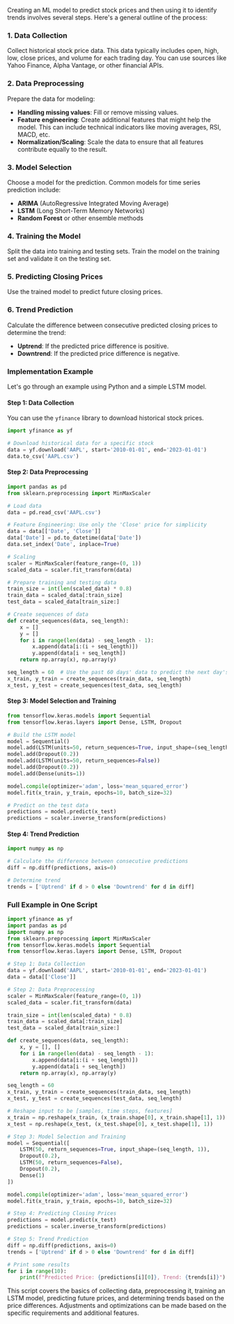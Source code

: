 Creating an ML model to predict stock prices and then using it to identify trends involves several steps. Here's a general outline of the process:

### 1. Data Collection
Collect historical stock price data. This data typically includes open, high, low, close prices, and volume for each trading day. You can use sources like Yahoo Finance, Alpha Vantage, or other financial APIs.

### 2. Data Preprocessing
Prepare the data for modeling:
- **Handling missing values**: Fill or remove missing values.
- **Feature engineering**: Create additional features that might help the model. This can include technical indicators like moving averages, RSI, MACD, etc.
- **Normalization/Scaling**: Scale the data to ensure that all features contribute equally to the result.

### 3. Model Selection
Choose a model for the prediction. Common models for time series prediction include:
- **ARIMA** (AutoRegressive Integrated Moving Average)
- **LSTM** (Long Short-Term Memory Networks)
- **Random Forest** or other ensemble methods

### 4. Training the Model
Split the data into training and testing sets. Train the model on the training set and validate it on the testing set.

### 5. Predicting Closing Prices
Use the trained model to predict future closing prices.

### 6. Trend Prediction
Calculate the difference between consecutive predicted closing prices to determine the trend:
- **Uptrend**: If the predicted price difference is positive.
- **Downtrend**: If the predicted price difference is negative.

### Implementation Example

Let's go through an example using Python and a simple LSTM model.

#### Step 1: Data Collection
You can use the `yfinance` library to download historical stock prices.

```python
import yfinance as yf

# Download historical data for a specific stock
data = yf.download('AAPL', start='2010-01-01', end='2023-01-01')
data.to_csv('AAPL.csv')
```

#### Step 2: Data Preprocessing

```python
import pandas as pd
from sklearn.preprocessing import MinMaxScaler

# Load data
data = pd.read_csv('AAPL.csv')

# Feature Engineering: Use only the 'Close' price for simplicity
data = data[['Date', 'Close']]
data['Date'] = pd.to_datetime(data['Date'])
data.set_index('Date', inplace=True)

# Scaling
scaler = MinMaxScaler(feature_range=(0, 1))
scaled_data = scaler.fit_transform(data)

# Prepare training and testing data
train_size = int(len(scaled_data) * 0.8)
train_data = scaled_data[:train_size]
test_data = scaled_data[train_size:]

# Create sequences of data
def create_sequences(data, seq_length):
    x = []
    y = []
    for i in range(len(data) - seq_length - 1):
        x.append(data[i:(i + seq_length)])
        y.append(data[i + seq_length])
    return np.array(x), np.array(y)

seq_length = 60  # Use the past 60 days' data to predict the next day's price
x_train, y_train = create_sequences(train_data, seq_length)
x_test, y_test = create_sequences(test_data, seq_length)
```

#### Step 3: Model Selection and Training

```python
from tensorflow.keras.models import Sequential
from tensorflow.keras.layers import Dense, LSTM, Dropout

# Build the LSTM model
model = Sequential()
model.add(LSTM(units=50, return_sequences=True, input_shape=(seq_length, 1)))
model.add(Dropout(0.2))
model.add(LSTM(units=50, return_sequences=False))
model.add(Dropout(0.2))
model.add(Dense(units=1))

model.compile(optimizer='adam', loss='mean_squared_error')
model.fit(x_train, y_train, epochs=10, batch_size=32)

# Predict on the test data
predictions = model.predict(x_test)
predictions = scaler.inverse_transform(predictions)
```

#### Step 4: Trend Prediction

```python
import numpy as np

# Calculate the difference between consecutive predictions
diff = np.diff(predictions, axis=0)

# Determine trend
trends = ['Uptrend' if d > 0 else 'Downtrend' for d in diff]
```

### Full Example in One Script

```python
import yfinance as yf
import pandas as pd
import numpy as np
from sklearn.preprocessing import MinMaxScaler
from tensorflow.keras.models import Sequential
from tensorflow.keras.layers import Dense, LSTM, Dropout

# Step 1: Data Collection
data = yf.download('AAPL', start='2010-01-01', end='2023-01-01')
data = data[['Close']]

# Step 2: Data Preprocessing
scaler = MinMaxScaler(feature_range=(0, 1))
scaled_data = scaler.fit_transform(data)

train_size = int(len(scaled_data) * 0.8)
train_data = scaled_data[:train_size]
test_data = scaled_data[train_size:]

def create_sequences(data, seq_length):
    x, y = [], []
    for i in range(len(data) - seq_length - 1):
        x.append(data[i:(i + seq_length)])
        y.append(data[i + seq_length])
    return np.array(x), np.array(y)

seq_length = 60
x_train, y_train = create_sequences(train_data, seq_length)
x_test, y_test = create_sequences(test_data, seq_length)

# Reshape input to be [samples, time steps, features]
x_train = np.reshape(x_train, (x_train.shape[0], x_train.shape[1], 1))
x_test = np.reshape(x_test, (x_test.shape[0], x_test.shape[1], 1))

# Step 3: Model Selection and Training
model = Sequential([
    LSTM(50, return_sequences=True, input_shape=(seq_length, 1)),
    Dropout(0.2),
    LSTM(50, return_sequences=False),
    Dropout(0.2),
    Dense(1)
])

model.compile(optimizer='adam', loss='mean_squared_error')
model.fit(x_train, y_train, epochs=10, batch_size=32)

# Step 4: Predicting Closing Prices
predictions = model.predict(x_test)
predictions = scaler.inverse_transform(predictions)

# Step 5: Trend Prediction
diff = np.diff(predictions, axis=0)
trends = ['Uptrend' if d > 0 else 'Downtrend' for d in diff]

# Print some results
for i in range(10):
    print(f"Predicted Price: {predictions[i][0]}, Trend: {trends[i]}")
```

This script covers the basics of collecting data, preprocessing it, training an LSTM model, predicting future prices, and determining trends based on the price differences. Adjustments and optimizations can be made based on the specific requirements and additional features.
